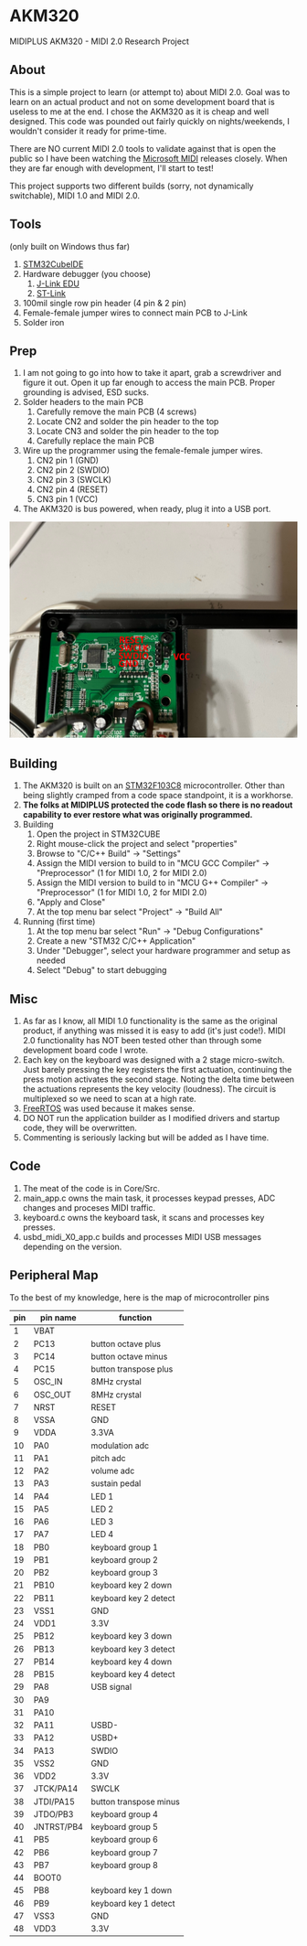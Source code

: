 # AKM320
MIDIPLUS AKM320 - MIDI 2.0 Research Project
## About
This is a simple project to learn (or attempt to) about MIDI 2.0. Goal was to learn on an actual product and not on some development board that is useless to me at the end. I chose the AKM320 as it is cheap and well designed. This code was pounded out fairly quickly on nights/weekends, I wouldn't consider it ready for prime-time.

There are NO current MIDI 2.0 tools to validate against that is open the public so I have been watching the [Microsoft MIDI](https://github.com/microsoft/MIDI) releases closely. When they are far enough with development, I'll start to test!

This project supports two different builds (sorry, not dynamically switchable), MIDI 1.0 and MIDI 2.0.
## Tools
(only built on Windows thus far)
1. [STM32CubeIDE](https://www.st.com/en/development-tools/stm32cubeide.html)
2. Hardware debugger (you choose)
   1. [J-Link EDU](https://www.segger.com/products/debug-probes/j-link/models/j-link-edu/)
   2. [ST-Link](https://www.st.com/en/development-tools/stlink-v3set.html)
3. 100mil single row pin header (4 pin & 2 pin)
4. Female-female jumper wires to connect main PCB to J-Link
5. Solder iron
## Prep
1. I am not going to go into how to take it apart, grab a screwdriver and figure it out. Open it up far enough to access the main PCB. Proper grounding is advised, ESD sucks.
2. Solder headers to the main PCB
   1. Carefully remove the main PCB (4 screws)
   2. Locate CN2 and solder the pin header to the top
   3. Locate CN3 and solder the pin header to the top
   4. Carefully replace the main PCB
3. Wire up the programmer using the female-female jumper wires.
   1. CN2 pin 1 (GND)
   2. CN2 pin 2 (SWDIO)
   3. CN2 pin 3 (SWCLK)
   4. CN2 pin 4 (RESET)
   5. CN3 pin 1 (VCC)
4. The AKM320 is bus powered, when ready, plug it into a USB port.

![pins](https://github.com/matthewwittenberg/AKM320/blob/main/images/pins.jpeg?raw=true)
## Building
1. The AKM320 is built on an [STM32F103C8](https://www.st.com/en/microcontrollers-microprocessors/stm32f103c8.html) microcontroller. Other than being slightly cramped from a code space standpoint, it is a workhorse.
2. **The folks at MIDIPLUS protected the code flash so there is no readout capability to ever restore what was originally programmed.**
3. Building
   1. Open the project in STM32CUBE
   2. Right mouse-click the project and select "properties"
   3. Browse to "C/C++ Build" -> "Settings"
   4. Assign the MIDI version to build to in "MCU GCC Compiler" -> "Preprocessor" (1 for MIDI 1.0, 2 for MIDI 2.0)
   5. Assign the MIDI version to build to in "MCU G++ Compiler" -> "Preprocessor" (1 for MIDI 1.0, 2 for MIDI 2.0)
   6. "Apply and Close"
   7. At the top menu bar select "Project" -> "Build All"
4. Running (first time)
   1. At the top menu bar select "Run" -> "Debug Configurations"
   2. Create a new "STM32 C/C++ Application"
   3. Under "Debugger", select your hardware programmer and setup as needed
   4. Select "Debug" to start debugging
## Misc
1. As far as I know, all MIDI 1.0 functionality is the same as the original product, if anything was missed it is easy to add (it's just code!).  MIDI 2.0 functionality has NOT been tested other than through some development board code I wrote.
2. Each key on the keyboard was designed with a 2 stage micro-switch. Just barely pressing the key registers the first actuation, continuing the press motion activates the second stage. Noting the delta time between the actuations represents the key velocity (loudness). The circuit is multiplexed so we need to scan at a high rate.
3. [FreeRTOS](https://www.freertos.org/) was used because it makes sense.
4. DO NOT run the application builder as I modified drivers and startup code, they will be overwritten.
5. Commenting is seriously lacking but will be added as I have time.
## Code
1. The meat of the code is in Core/Src.
2. main_app.c owns the main task, it processes keypad presses, ADC changes and proceses MIDI traffic.
3. keyboard.c owns the keyboard task, it scans and processes key presses.
4. usbd_midi_X0_app.c builds and processes MIDI USB messages depending on the version. 

## Peripheral Map
To the best of my knowledge, here is the map of microcontroller pins

| pin | pin name | function               |
| --- | --- |------------------------|
|1|VBAT|                        |
|2|PC13| button octave plus     |
|3|PC14| button octave minus    |
|4|PC15| button transpose plus  |
|5|OSC_IN| 8MHz crystal           |
|6|OSC_OUT| 8MHz crystal           |
|7|NRST| RESET                  |
|8|VSSA| GND                    |
|9|VDDA| 3.3VA                  |
|10|PA0| modulation adc         |
|11|PA1| pitch adc              |
|12|PA2| volume adc             |
|13|PA3| sustain pedal          |
|14|PA4| LED 1                  |
|15|PA5| LED 2                  |
|16|PA6| LED 3                  |
|17|PA7| LED 4                  |
|18|PB0| keyboard group 1       |
|19|PB1| keyboard group 2       |
|20|PB2| keyboard group 3       |
|21|PB10| keyboard key 2 down    |
|22|PB11| keyboard key 2 detect  |
|23|VSS1| GND                    |
|24|VDD1| 3.3V                   |
|25|PB12| keyboard key 3 down    |
|26|PB13| keyboard key 3 detect  |
|27|PB14| keyboard key 4 down    |
|28|PB15| keyboard key 4 detect  |
|29|PA8| USB signal             |
|30|PA9|                        |
|31|PA10|                        |
|32|PA11| USBD-                  |
|33|PA12| USBD+                  |
|34|PA13| SWDIO                  |
|35|VSS2| GND                    |
|36|VDD2| 3.3V                   |
|37|JTCK/PA14| SWCLK                  |
|38|JTDI/PA15| button transpose minus |
|39|JTDO/PB3| keyboard group 4       |
|40|JNTRST/PB4| keyboard group 5       |
|41|PB5| keyboard group 6       |
|42|PB6| keyboard group 7       |
|43|PB7| keyboard group 8       |
|44|BOOT0|                        |
|45|PB8| keyboard key 1 down    |
|46|PB9| keyboard key 1 detect  |
|47|VSS3| GND                    |
|48|VDD3| 3.3V                   |

